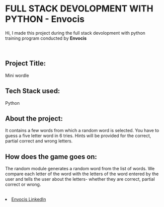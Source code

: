 # FULL STACK DEVOLOPMENT WITH PYTHON - Envocis

Hi, I made this project during the full stack devolopment with python training program conducted by <b>Envocis</b>

<br>

## Project Title:
Mini wordle 

## Tech Stack used:
Python

## About the project:
It contains a few words from which a random word is selected. You have to guess a five letter word in 6 tries. Hints will be provided for the correct, partial correct and wrong letters.

## How does the game goes on:
The random module generates a random word from the list of words. We compare each letter of the word with the letters of the word entered by the user and tells the user about the letters- whether they are correct, partial correct or wrong.

</br>

<li><a href="https://www.linkedin.com/company/techwave-courses/">Envocis LinkedIn</a>
